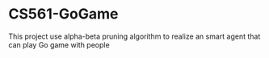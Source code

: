 # CS561-GoGame

This project use alpha-beta pruning algorithm to realize an smart agent that can play Go game with people
